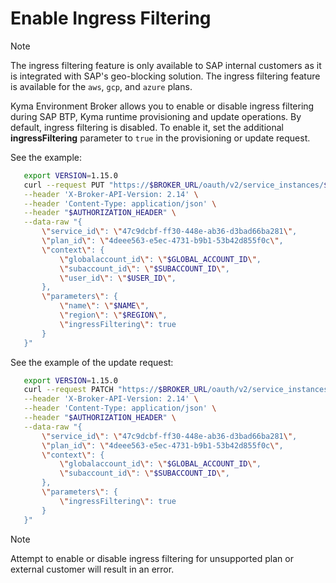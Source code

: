 # Enable Ingress Filtering

> [!NOTE]
> The ingress filtering feature is only available to SAP internal customers as it is integrated with SAP's geo-blocking solution.
> The ingress filtering feature is available for the `aws`, `gcp`, and `azure` plans.

Kyma Environment Broker allows you to enable or disable ingress filtering during SAP BTP, Kyma runtime provisioning and update operations.
By default, ingress filtering is disabled.
To enable it, set the additional **ingressFiltering** parameter to `true` in the provisioning or update request.

See the example:

```bash
   export VERSION=1.15.0
   curl --request PUT "https://$BROKER_URL/oauth/v2/service_instances/$INSTANCE_ID?accepts_incomplete=true" \
   --header 'X-Broker-API-Version: 2.14' \
   --header 'Content-Type: application/json' \
   --header "$AUTHORIZATION_HEADER" \
   --data-raw "{
       \"service_id\": \"47c9dcbf-ff30-448e-ab36-d3bad66ba281\",
       \"plan_id\": \"4deee563-e5ec-4731-b9b1-53b42d855f0c\",
       \"context\": {
           \"globalaccount_id\": \"$GLOBAL_ACCOUNT_ID\",
           \"subaccount_id\": \"$SUBACCOUNT_ID\",
           \"user_id\": \"$USER_ID\",
       },
       \"parameters\": {
           \"name\": \"$NAME\",
           \"region\": \"$REGION\",
           \"ingressFiltering\": true
       }
   }"
```

See the example of the update request:

```bash
   export VERSION=1.15.0
   curl --request PATCH "https://$BROKER_URL/oauth/v2/service_instances/$INSTANCE_ID?accepts_incomplete=true" \
   --header 'X-Broker-API-Version: 2.14' \
   --header 'Content-Type: application/json' \
   --header "$AUTHORIZATION_HEADER" \
   --data-raw "{
       \"service_id\": \"47c9dcbf-ff30-448e-ab36-d3bad66ba281\",
       \"plan_id\": \"4deee563-e5ec-4731-b9b1-53b42d855f0c\",
       \"context\": {
           \"globalaccount_id\": \"$GLOBAL_ACCOUNT_ID\",
           \"subaccount_id\": \"$SUBACCOUNT_ID\",
       },
       \"parameters\": {
           \"ingressFiltering\": true
       }
   }"
```

> [!NOTE]
> Attempt to enable or disable ingress filtering for unsupported plan or external customer will result in an error.
